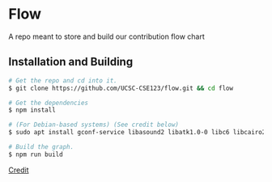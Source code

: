 # Flow
A repo meant to store and build our contribution flow chart

## Installation and Building

```bash
# Get the repo and cd into it.
$ git clone https://github.com/UCSC-CSE123/flow.git && cd flow

# Get the dependencies
$ npm install

# (For Debian-based systems) (See credit below)
$ sudo apt install gconf-service libasound2 libatk1.0-0 libc6 libcairo2 libcups2 libdbus-1-3 libexpat1 libfontconfig1 libgcc1 libgconf-2-4 libgdk-pixbuf2.0-0 libglib2.0-0 libgtk-3-0 libnspr4 libpango-1.0-0 libpangocairo-1.0-0 libstdc++6 libx11-6 libx11-xcb1 libxcb1 libxcomposite1 libxcursor1 libxdamage1 libxext6 libxfixes3 libxi6 libxrandr2 libxrender1 libxss1 libxtst6 ca-certificates fonts-liberation libappindicator1 libnss3 lsb-release xdg-utils wget

# Build the graph.
$ npm run build
```

[Credit](https://medium.com/@ssmak/how-to-fix-puppetteer-error-while-loading-shared-libraries-libx11-xcb-so-1-c1918b75acc3)
